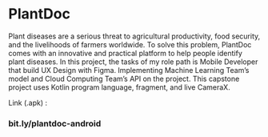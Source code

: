 # PlantDoc
Plant diseases are a serious threat to agricultural productivity, food security, and the livelihoods of farmers worldwide. To solve this problem, PlantDoc comes with an innovative and practical platform to help people identify plant diseases. In this project, the tasks of my role path is Mobile Developer that build UX Design with Figma. Implementing Machine Learning Team’s model and Cloud Computing Team’s API on the project. This capstone project uses Kotlin program language, fragment, and live CameraX. 

Link (.apk) : 
### bit.ly/plantdoc-android
